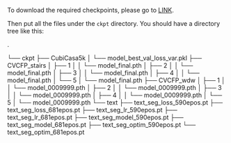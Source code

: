 To download the required checkpoints, please go to <a href="https://drive.google.com/drive/folders/1SjmCiK08-gpNGN8TZX5_kaErGv05c0Sg?usp=sharing">LINK</a>.

Then put all the files under the `ckpt` directory. You should have a directory tree like this:

.

└── ckpt
    ├── CubiCasa5k
    │   └── model_best_val_loss_var.pkl
    ├── CVCFP_stairs
    │   ├── 1
    │   │   └── model_final.pth
    │   ├── 2
    │   │   └── model_final.pth
    │   ├── 3
    │   │   └── model_final.pth
    │   ├── 4
    │   │   └── model_final.pth
    │   └── 5
    │       └── model_final.pth
    ├── CVCFP_wdw
    │   ├── 1
    │   │   └── model_0009999.pth
    │   ├── 2
    │   │   └── model_0009999.pth
    │   ├── 3
    │   │   └── model_0009999.pth
    │   ├── 4
    │   │   └── model_0009999.pth
    │   └── 5
    │       └── model_0009999.pth
    └── text
        ├── text_seg_loss_590epos.pt
        ├── text_seg_loss_681epos.pt
        ├── text_seg_lr_590epos.pt
        ├── text_seg_lr_681epos.pt
        ├── text_seg_model_590epos.pt
        ├── text_seg_model_681epos.pt
        ├── text_seg_optim_590epos.pt
        └── text_seg_optim_681epos.pt
